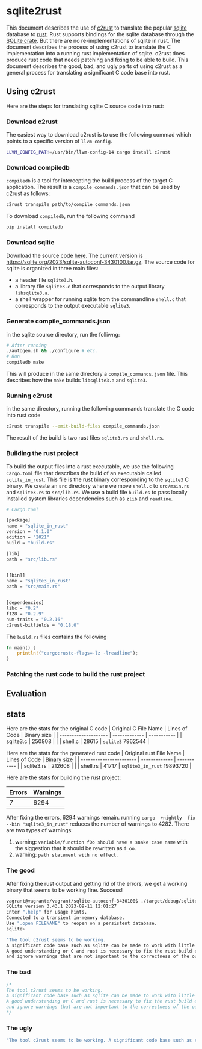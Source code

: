 # sqlite2rust

This document describes the use of [c2rust](https://github.com/immunant/c2rust) to translate the popular [sqlite](https://sqlite.org/) database to [rust](https://www.rust-lang.org/). Rust supports bindings for the sqlite database through the [SQLite crate](https://crates.io/crates/sqlite). But there are no re-implementations of sqlite in rust. The document describes the process of using c2rust to translate the C implementation into a running rust implementation of sqlite. c2rust does produce rust code that needs patching and fixing to be able to build. This document describes the good, bad, and ugly parts of using c2rust as a general process for translating a significant C code base into rust.

## Using c2rust
Here are the steps for translating sqlite C source code into rust:

### Download c2rust

The easiest way to download c2rust is to use the following commad which points to a specific version of `llvm-config`.

```bash
LLVM_CONFIG_PATH=/usr/bin/llvm-config-14 cargo install c2rust
```
### Download compiledb

`compiledb` is a tool for intercepting the build process of the target C application. The result is a `compile_commands.json` that can be used by c2rust as follows:

```bash
c2rust transpile path/to/compile_commands.json
```

To download `compiledb`, run the following command
```bash
pip install compiledb
```

### Download sqlite
Download the source code [here](https://sqlite.org/download.html). The current version is https://sqlite.org/2023/sqlite-autoconf-3430100.tar.gz.
The source code for sqlite is organized in three main files:

* a header file `sqlite3.h`.
* a library file `sqlite3.c` that corresponds to the output library `libsqlite3.a`.
* a shell wrapper for running sqlite from the commandline `shell.c` that corresponds to the output executable `sqlite3`.

### Generate compile_commands.json

in the sqlite source directory, run the folliwng:

```bash
# After running
./autogen.sh && ./configure # etc.
# Run
compiledb make
```

This will produce in the same directory a `compile_commands.json` file. This describes how the `make` builds `libsqlite3.a` and `sqlite3`.

### Running c2rust

in the same directory, running the following commands translate the C code into rust code

```bash
c2rust transpile --emit-build-files compile_commands.json
```

The result of the build is two rust files `sqlite3.rs` and `shell.rs`.

### Building the rust project

To build the output files into a rust executable, we use the following `Cargo.toml` file that describes the build of an executable called `sqlite_in_rust`. This file is the rust binary corresponding to the `sqlite3` C binary. We create an `src` directory where we move `shell.c` to `src/main.rs` and `sqlite3.rs` to `src/lib.rs`.
We use a build file `build.rs` to pass locally installed system libraries dependencies such as `zlib` and `readline`.

```bash
# Cargo.toml

[package]
name = "sqlite_in_rust"
version = "0.1.0"
edition = "2021"
build = "build.rs"

[lib]
path = "src/lib.rs"


[[bin]]
name = "sqlite3_in_rust"
path = "src/main.rs"


[dependencies]
libc = "0.2"
f128 = "0.2.9"
num-traits = "0.2.16"
c2rust-bitfields = "0.18.0"

```

The `build.rs` files contains the following

```rust
fn main() {
    println!("cargo:rustc-flags=-lz -lreadline");
}
```

### Patching the rust code to build the rust project

## Evaluation

## stats

Here are the stats for the original C code
| Original C File Name | Lines of Code | Binary size |
| -------------------- | ------------- | ----------- |
| sqlite3.c            | 250808        |             |
| shell.c              | 28615         | `sqlite3` 7962544     |

Here are the stats for the generated rust code
| Original rust File Name | Lines of Code | Binary size |
| ----------------------- | ------------- | ----------- |
| sqlite3.rs              | 212608        |             |
| shell.rs                | 41717         | `sqlite3_in_rust` 19893720    |

Here are the stats for building the rust project:

| Errors | Warnings |
| ------ | -------- |
| 7      | 6294     |

After fixing the errors, 6294 warnings remain. running `cargo  +nightly  fix --bin "sqlite3_in_rust"` reduces the number of warnings to 4282. There are two types of warnings:
1. warning: `variable/function fOo should have a snake case name` with the siggestion that it should be rewritten as `f_oo`.
2. warning: `path statement with no effect`.


### The good

After fixing the rust output and getting rid of the errors, we get a working binary that seems to be working fine. Success!

```bash
vagrant@vagrant:/vagrant/sqlite-autoconf-3430100$ ./target/debug/sqlite3_in_rust 
SQLite version 3.43.1 2023-09-11 12:01:27
Enter ".help" for usage hints.
Connected to a transient in-memory database.
Use ".open FILENAME" to reopen on a persistent database.
sqlite>
```

```c
"The tool c2rust seems to be working.
A significant code base such as sqlite can be made to work with little effort.
A good understanding or C and rust is necessary to fix the rust build errors
and ignore warnings that are not important to the correctness of the output".
```
### The bad

```c
/*
The tool c2rust seems to be working.
A significant code base such as sqlite can be made to work with little effort.
A good understanding or C and rust is necessary to fix the rust build errors
and ignore warnings that are not important to the correctness of the output.
*/
```

### The ugly

```c
"The tool c2rust seems to be working. A significant code base such as sqlite can be made to work with little effort. A good understanding or C and rust is necessary to fix the rust build errors and ignore warnings that are not important to the correctness of the output.
```


